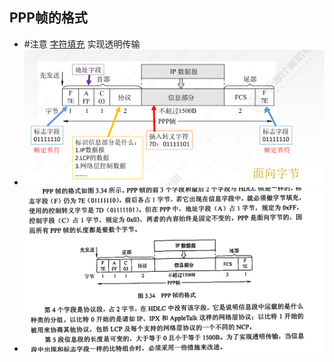 ## PPP帧的格式
 - #注意 <u>字符填充</u> 实现透明传输
 - ![](attachments/Pasted%20image%2020221009173251.png)
 - ![](attachments/Pasted%20image%2020221009172359.png)
